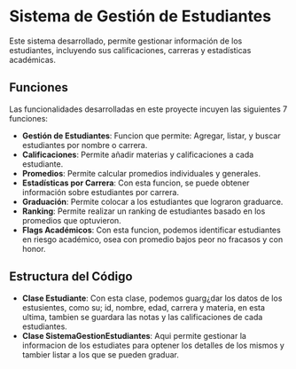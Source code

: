 # Sistema de Gestión de Estudiantes
Este sistema desarrollado, permite gestionar información de los estudiantes, incluyendo sus calificaciones, carreras y estadísticas académicas.

## Funciones
Las funcionalidades desarrolladas en este proyecte incuyen las siguientes 7 funciones:
- **Gestión de Estudiantes**: Funcion que permite: Agregar, listar, y buscar estudiantes por nombre o carrera.
- **Calificaciones**: Permite añadir materias y calificaciones a cada estudiante.
- **Promedios**: Permite calcular promedios individuales y generales.
- **Estadísticas por Carrera**: Con esta funcion, se puede obtener información sobre estudiantes por carrera.
- **Graduación**: Permite colocar a los estudiantes que lograron graduarce.
- **Ranking**: Permite realizar un ranking de estudiantes basado en los promedios que optuvieron.
- **Flags Académicos**: Con esta funcion, podemos identificar estudiantes en riesgo académico, osea con promedio bajos peor no fracasos y con honor.

## Estructura del Código
- **Clase Estudiante**: Con esta clase, podemos guarg¿dar los datos de los estusientes, como su; id, nombre, edad, carrera y materia, en esta ultima, tambien se guardara las notas y las  calificaciones de cada estudiantes.
- **Clase SistemaGestionEstudiantes**: Aqui permite gestionar la informacion de los estudiates para optener los detalles de los mismos y tambier listar a los que se pueden graduar.